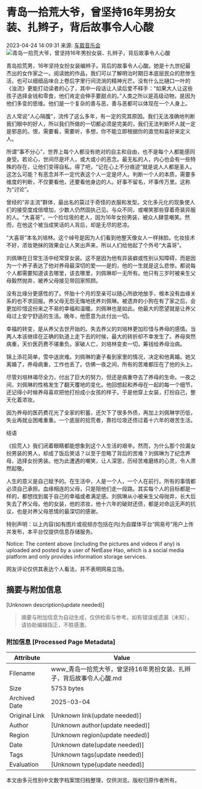 # 青岛一拾荒大爷，曾坚持16年男扮女装、扎辫子，背后故事令人心酸

2023-04-24 14:09:31 来源: [车载音乐会](https://www.163.com/dy/media/T1607604477754.html)  
![青岛一拾荒大爷，曾坚持16年男扮女装、扎辫子，背后故事令人心酸](https://static.ws.126.net/163/f2e/dy_media/dy_media/static/images/ipLocation.f6d00eb.svg)

青岛拾荒男，16年坚持女扮女装编辫子。背后的故事令人心酸。她是十九世纪最杰出的女作家之一。阅读她的作品，我们可以了解明治时期日本底层民众的悲惨生活，也可以细细品味合上卷后字里行间流淌的精神光芒。没有什么比樋口一叶的《浊流》更能打动读者的心了，其中一段话让人读后爱不释手：“如果大人让这些孩子选择金钱和零食，他们肯定会伸手要甜点的。”人类之所以是高级动物，是因为他们多变的思维。他们是一个复杂的善与恶，善与恶都可以体现在一个人身上。

古人常说“人心隔腹”，流传了这么多年，有一定的究其原因。我们无法准确地判断我们眼中的好人，所以我们所做的一切都必须是完美的，我们无法判断坏人就一定是邪恶的。恨，需要看，需要听，多想，你不能立即根据你的直觉和喜好来定义人。

所谓“事不分心”，世界上每个人都没有绝对的自主和自由，也不是每个人都能感同身受。若论心，世间尽是坏人，或大或小的恶念。最无私的人，内心也会有一些特殊的存在，让他们变得自私。得了吧，“记在心上不分痕迹”就是说人人都是圣人。这怎么可能？有恶念并不一定代表这个人一定是坏人。判断一个人的本质，需要多维度的判断，不仅要看他，还要看他身边的人。好事不留名，坏事传万里。这称为“讨论”。

曾经的“非主流”群体，最出名的莫过于奇怪的衣服和发型。文化多元化的现象使人们的接受度成倍增加，少数人仍然固执己见。与众不同，或嘲笑那些穿着奇装异服的人。“大喜哥”，一个捡垃圾的老人，因为16年女扮男装，被众人肆意嘲笑。然而，在他这个被当成笑话的人背后，却是无尽的悲凉。

“大喜哥”本名刘培林。这个绰号是因为人们看到他整天像女人一样抹脸。化妆技术不好，浓妆艳抹的效果会让人笑出声来，所以人们给他起了个外号“大喜哥”。

刘佩琳在日常生活中经常穿女装。这不是因为他有异装癖或性别认知障碍，而是因为一个养子表达了他对养母最深切的爱——是的，他的一生就是这么悲惨。都说每个人都需要知道该去哪里，该去哪里，刘佩琳却一无所有。他只有三岁时被亲生父母毅然抛弃，被养父母接见带回家照顾。

没有比缘分更感性的了。怀胎十个月的至亲可以随心所欲地放手，根本没有血缘关系的也不求回报。养父母无怨无悔地抚养刘佩琳。被遗弃的小狗在有了家之后，会更加珍惜这份来之不易的幸福和温暖。刘佩琳也是如此。他最大的愿望就是让养父母过上安宁舒适的生活。晚年，他愿意为此付出一切。

幸福的转变，是从养父去世开始的。失去养父的刘培林更加珍惜与养母的感情。当两人本该继续在正确的轨道上走下去的时候，最大的转折却不幸发生了。养母突然病重，天价医药费不堪重负。家破人亡，刘培林变卖一切，筹钱给养母治病。

锦上添花简单，雪中送炭难。刘佩琳的妻子看到家里的情况，决定和他离婚。她又离婚了，养母病重，工作也丢了。仿佛一夜之间，所有的苦难都压在了他的头上。

尽管刘培林竭尽全力，付出了巨大的努力，但还是病重夺去了养母的生命。一夜之间，刘佩琳的性格发生了翻天覆地的变化。他回想起和养母在一起的每一个细节，还记得小时候养母喜欢把他打扮成小女孩的样子。于是他穿上女装，打扮自己，整天化着浓妆。

因为养母的医药费花光了全家的积蓄，还欠下了很多外债，再加上刘佩琳学历低，失业再就业困难重重。一个底层的拾荒者，靠捡垃圾还债过着十六年的艰苦生活。

结语

《拾荒人》我们闭着眼睛都能想象到这个人生活的艰辛。然而，为什么那个捡漏女扮男装的男人，却成了饭后笑话？以至于忽略了背后的苦难？刘佩琳为了纪念养母，选择女扮男装。他为此遭遇的嘲笑，让人深思，历经苦难磨练的心灵，令人肃然起敬。

人生的意义是自己赋予的。在生活中，人是一个人，一个人在前行。所有的事情都必须自己承担。血缘相连的父母，只是陪他们走一段路。其实每个人的目标都是一样的，都想找到属于自己的幸福或者满足感。刘佩琳从小被亲生父母抛弃，长大后失去了养父母。他的女装，他的浓妆，他十六年的破财还债，都是对命运无声的抗议，也是对养父母恩情的最深切的感谢。

特别声明：以上内容(如有图片或视频亦包括在内)为自媒体平台“网易号”用户上传并发布，本平台仅提供信息存储服务。

Notice: The content above (including the pictures and videos if any) is uploaded and posted by a user of NetEase Hao, which is a social media platform and only provides information storage services.

网友评论仅供其表达个人看法，并不表明网易立场。
<!-- tcd_original_link https://www.163.com/dy/article/I33IFNO70532SZO2.html -->


## 摘要与附加信息

<!-- tcd_abstract -->
[Unknown description(update needed)]
<!-- tcd_abstract_end -->

> 摘要与附加信息为自动生成，仅供检索与参考。如有错误或遗漏（未知），请协助编辑指正，不胜感激。

### 附加信息 [Processed Page Metadata]

| Attribute       | Value                                  |
|-----------------|----------------------------------------|
| Filename        | www_青岛一拾荒大爷，曾坚持16年男扮女装、扎辫子，背后故事令人心酸.md                             |
| Size            | 5753 bytes                           |
| Archived Date   | 2025-03-04                             |
| Original Link   | [Unknown link(update needed)]                       |
| Author          | [Unknown author(update needed)]                               |
| Region          | [Unknown region(update needed)]                               |
| Date            | [Unknown date(update needed)]                                 |
| Tags            | [Unknown tags(update needed)]                                 |
| Evaluation            | [Unknown type(update needed)]                                 |
<!-- tcd_table_end -->

本文由多元性别中文数字档案馆归档整理，仅供浏览。版权归原作者所有。
